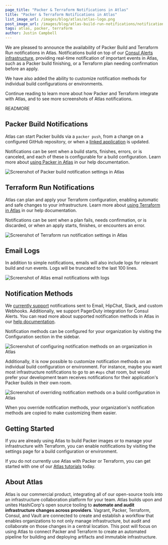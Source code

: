 ```yaml
---
page_title: "Packer & Terraform Notifications in Atlas"
title: "Packer & Terraform Notifications in Atlas"
list_image_url: /images/blog/atlas/atlas-logo.png
post_image_url: /images/blog/atlas-build-run-notifications/notifications-ops.png
tags: atlas, packer, terraform
author: Justin Campbell
---
```


We are pleased to announce the availability of Packer Build and Terraform Run notifications in Atlas. Notifications build on top of our [Consul Alerts infrastructure](https://atlas.hashicorp.com/help/consul/alerts), providing real-time notification of important events in Atlas, such as a Packer build finishing, or a Terraform plan needing confirmation before an apply.

We have also added the ability to customize notification methods for individual build configurations or environments.

Continue reading to learn more about how Packer and Terraform integrate with Atlas, and to see more screenshots of Atlas notifications.

READMORE

## Packer Build Notifications

Atlas can start Packer builds via a `packer push`, from a change on a configured GitHub repository, or when a [linked application](https://atlas.hashicorp.com/help/packer/builds/linked-applications) is updated.

Notifications can be sent when a build starts, finishes, errors, or is canceled, and each of these is configurable for a build configuration. Learn more about [using Packer in Atlas](https://atlas.hashicorp.com/help/packer/features) in our help documentation.

![Screenshot of Packer build notification settings in Atlas](/images/blog/atlas-build-run-notifications/build-notification-settings.png)

## Terraform Run Notifications

Atlas can plan and apply your Terraform configuration, enabling automatic and safe changes to your infrastructure. Learn more about [using Terraform in Atlas](https://atlas.hashicorp.com/help/terraform/features) in our help documentation.

Notifications can be sent when a plan fails, needs confirmation, or is discarded, or when an apply starts, finishes, or encounters an error.

![Screenshot of Terraform run notification settings in Atlas](/images/blog/atlas-build-run-notifications/run-notification-settings.png)

## Email Logs

In addition to simple notifications, emails will also include logs for relevant build and run events. Logs will be truncated to the last 100 lines.

![Screenshot of Atlas email notifications with logs](/images/blog/atlas-build-run-notifications/email-notification-with-log.png)

## Notification Methods

We [currently support](https://atlas.hashicorp.com/help/consul/alerts/notification-methods) notifications sent to Email, HipChat, Slack, and custom Webhooks. Additionally, we support PagerDuty integration for Consul Alerts. You can read more about supported notification methods in Atlas in our [help documentation](https://atlas.hashicorp.com/help/consul/alerts/notification-methods).

Notification methods can be configured for your organization by visiting the Configuration section in the sidebar.

![Screenshot of configuring notification methods on an organization in Atlas](/images/blog/atlas-build-run-notifications/org-notification-methods.png)

Additionally, it is now possible to customize notification methods on an individual build configuration or environment. For instance, maybe you want most infrastructure notifications to go to an `#ops` chat room, but would prefer your development team receives notifications for their application's Packer builds in their own room.

![Screenshot of overriding notification methods on a build configuration in Atlas](/images/blog/atlas-build-run-notifications/notification-methods-override.png)

When you override notification methods, your organization's notification methods are copied to make customizing them easier.

## Getting Started

If you are already using Atlas to build Packer images or to manage your infrastructure with Terraform, you can enable notifications by visiting the settings page for a build configuration or environment.

If you do not currently use Atlas with Packer or Terraform, you can get started with one of our [Atlas tutorials](https://atlas.hashicorp.com/help/intro/getting-started) today.

## About Atlas

Atlas is our commercial product, integrating all of our open-source tools into an infrastructure collaboration platform for your team. Atlas builds upon and unites HashiCorp's open source tooling to **automate and audit infrastructure changes across providers**. Vagrant, Packer, Terraform, Consul, and Vault are connected to create and establish a workflow that enables organizations to not only manage infrastructure, but audit and collaborate on those changes in a central location. This post will focus on using Atlas to connect Packer and Terraform to create an automated pipeline for building and deploying artifacts and immutable infrastructure.

